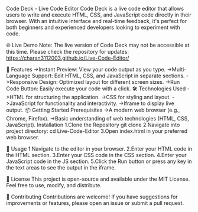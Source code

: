 Code Deck - Live Code Editor
Code Deck is a live code editor that allows users to write and execute HTML, CSS, and JavaScript code directly in their browser. With an intuitive interface and real-time feedback, it's perfect for both beginners and experienced developers looking to experiment with code.

🌐 Live Demo
Note: The live version of Code Deck may not be accessible at this time. Please check the repository for updates: https://charan3112003.github.io/Live-Code-Editor/


🚀 Features
      ->Instant Preview: View your code output as you type.
      ->Multi-Language Support: Edit HTML, CSS, and JavaScript in separate sections.
      ->Responsive Design: Optimized layout for different screen sizes.
      ->Run Code Button: Easily execute your code with a click.
🛠 Technologies Used
      ->HTML for structuring the application.
      ->CSS for styling and layout.
      ->JavaScript for functionality and interactivity.
      ->Iframe to display live output.
📦 Getting Started
Prerequisites
      ->A modern web browser (e.g., Chrome, Firefox).
      ->Basic understanding of web technologies (HTML, CSS, JavaScript).
Installation
    1.Clone the Repository
        git clone <repository-url>
    2.Navigate into project directory:
        cd Live-Code-Editor
    3.Open index.html in your preferred web browser.

📝 Usage
      1.Navigate to the editor in your browser.
      2.Enter your HTML code in the HTML section.
      3.Enter your CSS code in the CSS section.
      4.Enter your JavaScript code in the JS section.
      5.Click the Run button or press any key in the text areas to see the output in the iframe.

📄 License
This project is open-source and available under the MIT License. Feel free to use, modify, and distribute.

🤝 Contributing
Contributions are welcome! If you have suggestions for improvements or features, please open an issue or submit a pull request.
